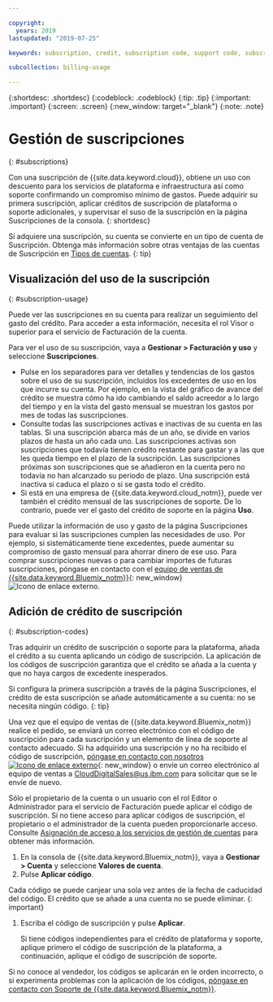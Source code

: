 ```yaml
---

copyright:
  years: 2019
lastupdated: "2019-07-25"

keywords: subscription, credit, subscription code, support code, subscription overage, subscription usage, feature code

subcollection: billing-usage

---
```


{:shortdesc: .shortdesc}
{:codeblock: .codeblock}
{:tip: .tip}
{:important: .important}
{:screen: .screen}
{:new_window: target="_blank"}
{:note: .note}

# Gestión de suscripciones
{: #subscriptions}

Con una suscripción de {{site.data.keyword.cloud}}, obtiene un uso con descuento para los servicios de plataforma e infraestructura así como soporte confirmando un compromiso mínimo de gastos. Puede adquirir su primera suscripción, aplicar créditos de suscripción de plataforma o soporte adicionales, y supervisar el suso de la suscripción en la página Suscripciones de la consola.
{: shortdesc}

Si adquiere una suscripción, su cuenta se convierte en un tipo de cuenta de Suscripción. Obtenga más información sobre otras ventajas de las cuentas de Suscripción en [Tipos de cuentas](/docs/account?topic=account-accounts).
{: tip}

## Visualización del uso de la suscripción
{: #subscription-usage}

Puede ver las suscripciones en su cuenta para realizar un seguimiento del gasto del crédito. Para acceder a esta información, necesita el rol Visor o superior para el servicio de Facturación de la cuenta.

Para ver el uso de su suscripción, vaya a **Gestionar > Facturación y uso** y seleccione **Suscripciones**.

  * Pulse en los separadores para ver detalles y tendencias de los gastos sobre el uso de su suscripción, incluidos los excedentes de uso en los que incurre su cuenta. Por ejemplo, en la vista del gráfico de avance del crédito se muestra cómo ha ido cambiando el saldo acreedor a lo largo del tiempo y en la vista del gasto mensual se muestran los gastos por mes de todas las suscripciones.
  * Consulte todas las suscripciones activas e inactivas de su cuenta en las tablas. Si una suscripción abarca más de un año, se divide en varios plazos de hasta un año cada uno. Las suscripciones activas son suscripciones que todavía tienen crédito restante para gastar y a las que les queda tiempo en el plazo de la suscripción. Las suscripciones próximas son suscripciones que se añadieron en la cuenta pero no todavía no han alcanzado su periodo de plazo. Una suscripción está inactiva si caduca el plazo o si se gasta todo el crédito.
  * Si está en una empresa de {{site.data.keyword.cloud_notm}}, puede ver también el crédito mensual de las suscripciones de soporte. De lo contrario, puede ver el gasto del crédito de soporte en la página **Uso**.

Puede utilizar la información de uso y gasto de la página Suscripciones para evaluar si las suscripciones cumplen las necesidades de uso. Por ejemplo, si sistemáticamente tiene excedentes, puede aumentar su compromiso de gasto mensual para ahorrar dinero de ese uso. Para comprar suscripciones nuevas o para cambiar importes de futuras suscripciones, póngase en contacto con el [equipo de ventas de {{site.data.keyword.Bluemix_notm}}](https://www.ibm.com/cloud-computing/bluemix/contact-us){: new_window} ![Icono de enlace externo](../icons/launch-glyph.svg).

## Adición de crédito de suscripción
{: #subscription-codes}

Tras adquirir un crédito de suscripción o soporte para la plataforma, añada el crédito a su cuenta aplicando un código de suscripción. La aplicación de los códigos de suscripción garantiza que el crédito se añada a la cuenta y que no haya cargos de excedente inesperados.

Si configura la primera suscripción a través de la página Suscripciones, el crédito de esta suscripción se añade automáticamente a su cuenta: no se necesita ningún código.
{: tip}

Una vez que el equipo de ventas de {{site.data.keyword.Bluemix_notm}} realice el pedido, se enviará un correo electrónico con el código de suscripción para cada suscripción y un elemento de línea de soporte al contacto adecuado. Si ha adquirido una suscripción y no ha recibido el código de suscripción, [póngase en contacto con nosotros ![Icono de enlace externo](../icons/launch-glyph.svg "Icono de enlace externo")](https://www.ibm.com/cloud-computing/bluemix/contact-us){: new_window} o envíe un correo electrónico al equipo de ventas a CloudDigitalSales@us.ibm.com para solicitar que se le envíe de nuevo.

Sólo el propietario de la cuenta o un usuario con el rol Editor o Administrador para el servicio de Facturación puede aplicar el código de suscripción. Si no tiene acceso para aplicar códigos de suscripción, el propietario o el administrador de la cuenta pueden proporcionarle acceso. Consulte [Asignación de acceso a los servicios de gestión de cuentas](/docs/iam?topic=iam-account-services) para obtener más información.

1. En la consola de {{site.data.keyword.Bluemix_notm}}, vaya a **Gestionar > Cuenta** y seleccione **Valores de cuenta**.
1. Pulse **Aplicar código**.

  Cada código se puede canjear una sola vez antes de la fecha de caducidad del código. El crédito que se añade a una cuenta no se puede eliminar.
  {: important}

1. Escriba el código de suscripción y pulse **Aplicar**.

   Si tiene códigos independientes para el crédito de plataforma y soporte, aplique primero el código de suscripción de la plataforma, a continuación, aplique el código de suscripción de soporte.

Si no conoce al vendedor, los códigos se aplicarán en le orden incorrecto, o si experimenta problemas con la aplicación de los códigos, [póngase en contacto con Soporte de {{site.data.keyword.Bluemix_notm}}](/docs/get-support?topic=get-support-getting-customer-support).
